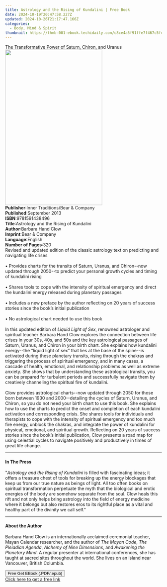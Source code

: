 ```yaml
---
title: Astrology and the Rising of Kundalini | Free Book
date: 2024-10-19T20:47:58.227Z
updated: 2024-10-26T21:17:47.166Z
categories:
  - Body, Mind & Spirit
thumbnail: https://thmb-001-ebook.techidaily.com/c8ce4a5f91ffe7f467c5fc6e7dc6b6b596d0b92c0520d0dd14a97bfabb3cfe1a.jpg
---
```

<main id="book-container">
  <div class="flex flex-col">
    <div class="book-brief flex-1 py-6 px-4 sm:p-6 md:py-10 md:px-8">
      <!-- brief-->
      <div class="book-brief-main">
        The Transformative Power of Saturn, Chiron, and Uranus
      </div>
    </div>
    <div
      class="book-meta-info flex-1 grid gap-4 col-start-1 col-end-3 row-start-1 sm:mb-6 sm:grid-cols-4 lg:gap-6 lg:col-start-2 lg:row-end-6 lg:row-span-6 lg:mb-0"
    >
      <div
        class="book-meta-info-left place-content-center mt-4 p-4 text-sm leading-6 col-start-2 col-span-2 dark:text-slate-400"
      >
        <img
          class="w-full h-500 object-cover rounded-lg sm:h-255 sm:col-span-2 lg:col-span-full"
          src="https://img-001-ebook.techidaily.com/c33f1b07a7045d6abdcbab3bc20dcc6ec74fdd4748cd46d4654c4d8a45c99943.jpg"
          alt=""
          width="312"
          height="500"
        />
      </div>
      <div
        class="book-meta-info-right mt-2 col-start-1 row-start-2 col-span-3 self-center"
      >
        <!-- meta data  -->
        <div class="flex flex-col px-4 md:px-8">
          <div class="flex-1">
            <strong>Publisher</strong>:<span class="px-2"
              >Inner Traditions/Bear &amp; Company</span
            >
          </div>
          <div class="flex-1">
            <strong>Published</strong>:<span class="px-2">September 2013</span>
          </div>
          <div class="flex-1">
            <strong>ISBN</strong>:<span class="px-2">9781591438496</span>
          </div>
          <div class="flex-1">
            <strong>Title</strong>:<span class="px-2"
              >Astrology and the Rising of Kundalini</span
            >
          </div>
          <div class="flex-1">
            <strong>Author</strong>:<span class="px-2">Barbara Hand Clow</span>
          </div>
          <div class="flex-1">
            <strong>Imprint</strong>:<span class="px-2"
              >Bear &amp; Company</span
            >
          </div>
          <div class="flex-1">
            <strong>Language</strong>:<span class="px-2">English</span>
          </div>
          <div class="flex-1">
            <strong>Number of Pages</strong>:<span class="px-2">320</span>
          </div>
        </div>
      </div>
    </div>
    <div class="book-description flex-1 py-6 px-4 sm:p-6 md:py-10 md:px-8">
      <div class="book-description-main">
        <div accordion-content="" id="description">
          Revised and updated edition of the classic astrology text on
          predicting and navigating life crises <br />
          <br />• Provides charts for the transits of Saturn, Uranus, and
          Chiron--now updated through 2050--to predict your personal growth
          cycles and timing of kundalini rising <br />
          <br />• Shares tools to cope with the intensity of spiritual emergency
          and direct the kundalini energy released during planetary passages
          <br />
          <br />• Includes a new preface by the author reflecting on 20 years of
          success stories since the book’s initial publication <br />
          <br />• No astrological chart needed to use this book <br />
          <br />In this updated edition of <i>Liquid Light of Sex</i>, renowned
          astrologer and spiritual teacher Barbara Hand Clow explores the
          connection between life crises in your 30s, 40s, and 50s and the key
          astrological passages of Saturn, Uranus, and Chiron in your birth
          chart. She explains how kundalini energy--the “liquid light of sex”
          that lies at the base of the spine--is activated during these
          planetary transits, rising through the chakras and triggering the
          process of spiritual emergency, and in many cases, a cascade of
          health, emotional, and relationship problems as well as extreme
          anxiety. She shows that by understanding these astrological transits,
          you can be prepared for turbulent periods and successfully navigate
          them by creatively channeling the spiritual fire of kundalini. <br />
          <br />Clow provides astrological charts--now updated through 2050 for
          those born between 1930 and 2000--detailing the cycles of Saturn,
          Uranus, and Chiron, so you do not need your birth chart to use this
          book. She explains how to use the charts to predict the onset and
          completion of each kundalini activation and corresponding crisis. She
          shares tools for individuals and therapists to cope with the intensity
          of spiritual emergency and too much fire energy, unblock the chakras,
          and integrate the power of kundalini for physical, emotional, and
          spiritual growth. Reflecting on 20 years of success stories since the
          book’s initial publication, Clow presents a road map for using
          celestial cycles to navigate positively and productively in times of
          great life change.
        </div>
        <div class="accordion-fader"></div>
      </div>
    </div>
    <div class="book-excerpts flex-1 py-6 px-4 sm:p-6 md:py-10 md:px-8">
      <!-- excerpts-->
      <div class="book-excerpts-main">
        <hr />
        <h4 class="placeholder placeholder-heading">
          <span>In The Press</span>
        </h4>
        <p>
          "<i>Astrology and the Rising of Kundalini</i> is filled with
          fascinating ideas; it offers a treasure chest of tools for breaking up
          the energy blockages that keep us from our true nature as beings of
          light. All too often books on spiritual transformation perpetuate the
          myth that the biological and erotic energies of the body are somehow
          separate from the soul. Clow heals this rift and not only helps bring
          astrology into the field of energy medicine where it belongs but also
          restores eros to its rightful place as a vital and healthy part of the
          divinity we call self."
        </p>
      </div>
    </div>
    <div class="book-about-author flex-1 py-6 px-4 sm:p-6 md:py-10 md:px-8">
      <!-- about author-->
      <div class="book-main-author-main">
        <hr />
        <h4 class="placeholder placeholder-heading">
          <span>About the Author</span>
        </h4>
        <p>
          Barbara Hand Clow is an internationally acclaimed ceremonial teacher,
          Mayan Calendar researcher, and the author of <i>The Mayan Code</i>,
          <i>The Pleiadian Agenda</i>, <i>Alchemy of Nine Dimensions</i>, and
          <i>Awakening the Planetary Mind</i>. A regular presenter at
          international conferences, she has taught at sacred sites throughout
          the world. She lives on an island near Vancouver, British Columbia.
        </p>
      </div>
    </div>
    <div class="book-free-get flex-1 py-6 px-4 sm:p-6 md:py-10 md:px-8">
      <button
        id="btn-free-get"
        class="bg-blue-500 hover:bg-blue-700 text-white font-bold py-2 px-4 rounded"
      >
        Free Get EBook (.PDF/.epub)
      </button>
      <div id="countdown-display" class="px-2 text-lg mt-2"></div>
      <a
        id="free-link"
        class="hidden bg-blue-500 hover:bg-blue-700 text-white font-bold py-2 px-4 rounded"
        href="https://www.ebooks.com/en-us/book/95782561/astrology-and-the-rising-of-kundalini/barbara-hand-clow/"
        target="_blank"
        >Click here to get a free link</a
      >
    </div>
    <script>
      let countdownTime = 0;
      let countdownInterval = null;
      document
        .getElementById('btn-free-get')
        .addEventListener('click', startCountdown);
      function startCountdown() {
        countdownTime = new Date().getTime() + 60000 * 3;
        countdownInterval = setInterval(updateCountdown, 1000);
        document.getElementById('btn-free-get').disabled = true;
        document
          .getElementById('btn-free-get')
          .classList.add('bg-gray-500', 'cursor-not-allowed');
      }
      function updateCountdown() {
        let currentTime = new Date().getTime();
        let timeLeft = countdownTime - currentTime;
        let secondsLeft = Math.floor(timeLeft / 1000);
        document.getElementById('countdown-display').innerHTML =
          `Remaining time: ${secondsLeft} seconds.`;
        if (secondsLeft <= 0) {
          clearInterval(countdownInterval);
          document.getElementById('btn-free-get').classList.add('hidden');
          document.getElementById('free-link').classList.remove('hidden');
          document.getElementById('countdown-display').innerHTML = '';
        }
      }
    </script>
  </div>
</main>

<ins class="adsbygoogle"
      style="display:block"
      data-ad-client="ca-pub-7571918770474297"
      data-ad-slot="8358498916"
      data-ad-format="auto"
      data-full-width-responsive="true"></ins>
    